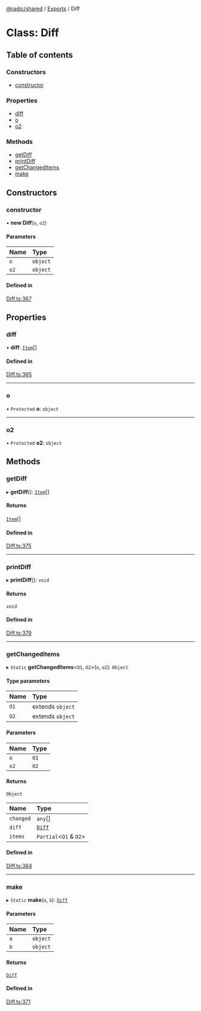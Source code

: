 [@radic/shared](../README.md) / [Exports](../modules.md) / Diff

# Class: Diff

## Table of contents

### Constructors

- [constructor](Diff.md#constructor)

### Properties

- [diff](Diff.md#diff)
- [o](Diff.md#o)
- [o2](Diff.md#o2)

### Methods

- [getDiff](Diff.md#getdiff)
- [printDiff](Diff.md#printdiff)
- [getChangedItems](Diff.md#getchangeditems)
- [make](Diff.md#make)

## Constructors

### constructor

• **new Diff**(`o`, `o2`)

#### Parameters

| Name | Type |
| :------ | :------ |
| `o` | `object` |
| `o2` | `object` |

#### Defined in

[Diff.ts:367](https://github.com/robinradic/npm-console/blob/27e41ef/packages/shared/src/Diff.ts#L367)

## Properties

### diff

• **diff**: [`Item`](../interfaces/Diff.Item.md)[]

#### Defined in

[Diff.ts:365](https://github.com/robinradic/npm-console/blob/27e41ef/packages/shared/src/Diff.ts#L365)

___

### o

• `Protected` **o**: `object`

___

### o2

• `Protected` **o2**: `object`

## Methods

### getDiff

▸ **getDiff**(): [`Item`](../interfaces/Diff.Item.md)[]

#### Returns

[`Item`](../interfaces/Diff.Item.md)[]

#### Defined in

[Diff.ts:375](https://github.com/robinradic/npm-console/blob/27e41ef/packages/shared/src/Diff.ts#L375)

___

### printDiff

▸ **printDiff**(): `void`

#### Returns

`void`

#### Defined in

[Diff.ts:379](https://github.com/robinradic/npm-console/blob/27e41ef/packages/shared/src/Diff.ts#L379)

___

### getChangedItems

▸ `Static` **getChangedItems**<`O1`, `O2`\>(`o`, `o2`): `Object`

#### Type parameters

| Name | Type |
| :------ | :------ |
| `O1` | extends `object` |
| `O2` | extends `object` |

#### Parameters

| Name | Type |
| :------ | :------ |
| `o` | `O1` |
| `o2` | `O2` |

#### Returns

`Object`

| Name | Type |
| :------ | :------ |
| `changed` | `any`[] |
| `diff` | [`Diff`](Diff.md) |
| `items` | `Partial`<`O1` & `O2`\> |

#### Defined in

[Diff.ts:384](https://github.com/robinradic/npm-console/blob/27e41ef/packages/shared/src/Diff.ts#L384)

___

### make

▸ `Static` **make**(`a`, `b`): [`Diff`](Diff.md)

#### Parameters

| Name | Type |
| :------ | :------ |
| `a` | `object` |
| `b` | `object` |

#### Returns

[`Diff`](Diff.md)

#### Defined in

[Diff.ts:371](https://github.com/robinradic/npm-console/blob/27e41ef/packages/shared/src/Diff.ts#L371)

